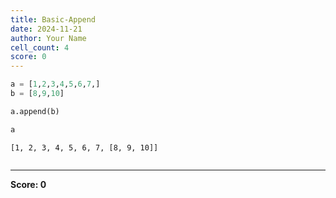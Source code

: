 ```yaml
---
title: Basic-Append
date: 2024-11-21
author: Your Name
cell_count: 4
score: 0
---
```


```python
a = [1,2,3,4,5,6,7,]
b = [8,9,10]
```


```python
a.append(b)

```


```python
a
```




    [1, 2, 3, 4, 5, 6, 7, [8, 9, 10]]




```python

```


---
**Score: 0**
